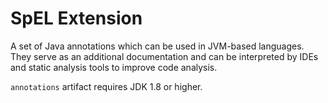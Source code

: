 # SpEL Extension

A set of Java annotations which can be used in JVM-based languages. They serve as an additional documentation and can be
interpreted by IDEs and static analysis tools to improve code analysis.

`annotations` artifact requires JDK 1.8 or higher. 